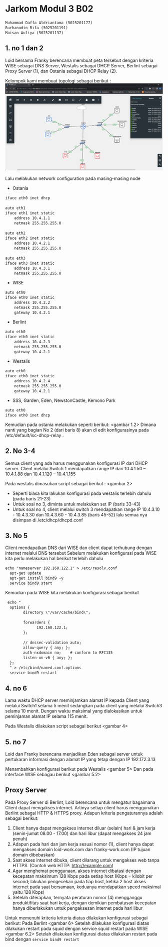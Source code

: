 # Jarkom Modul 3 B02
```
Muhammad Daffa Aldriantama (5025201177)
Burhanudin Rifa (5025201191)
Maisan Auliya (5025201137)
```

## 1.  no 1 dan 2
Loid bersama Franky berencana membuat peta tersebut dengan kriteria WISE sebagai DNS Server, Westalis sebagai DHCP Server, Berlint sebagai Proxy Server (1), dan Ostania sebagai DHCP Relay (2).

Kelompok kami membuat topologi sebagai berikut :
![Alt text](/image/no1.png)


Lalu melakukan network configuration pada masing-masing node

- Ostania
```auto eth0
iface eth0 inet dhcp

auto eth1
iface eth1 inet static
	address 10.4.1.1
	netmask 255.255.255.0

auto eth2
iface eth2 inet static
	address 10.4.2.1
	netmask 255.255.255.0

auto eth3
iface eth3 inet static
	address 10.4.3.1
	netmask 255.255.255.0
```
- WISE 
```
auto eth0
iface eth0 inet static
	address 10.4.2.2
	netmask 255.255.255.0
	gateway 10.4.2.1
```
- Berlint
```
auto eth0
iface eth0 inet static
	address 10.4.2.3
	netmask 255.255.255.0
	gateway 10.4.2.1

```
- Westalis
```
auto eth0
iface eth0 inet static
	address 10.4.2.4
	netmask 255.255.255.0
	gateway 10.4.2.1

```
- SSS, Garden, Eden, NewstonCastle, Kemono Park
```
auto eth0
iface eth0 inet dhcp

```

Kemudian pada ostania melakukan seperti berikut:
<gambar 1.2>
Dimana nanti yang bagian No 2 (dari baris 8) akan di edit konfigurasinya pada /etc/default/isc-dhcp-relay .

## 2. No 3-4
Semua client yang ada harus menggunakan konfigurasi IP dari DHCP server. Client melalui Switch 1 mendapatkan range IP dari 10.4.1.50 – 10.4.1.88 dan 10.4.1.120 – 10.4.1.155 

Pada westalis dimasukan script sebagai berikut :
<gambar 2>
- Seperti biasa kita lakukan konfigurasi pada westalis terlebih dahulu (pada baris 21-23)
- Untuk soal no 3, diminta untuk melakukan set IP (baris 33-43)
- Untuk soal no 4, client melalui switch 3 mendapatkan range IP 10.4.3.10 - 10.4.3.30 dan 10.4.3.60 - 10.4.3.85 (baris 45-52) lalu semua nya disimpan di /etc/dhcp/dhcpd.conf

## 3. No 5
Client mendapatkan DNS dari WISE dan client dapat terhubung dengan internet melalui DNS tersebut
Sebelum melakukan konfigurasi pada WISE kita perlu melakukan hal berikut terlebih dahulu
```
echo "nameserver 192.168.122.1" > /etc/resolv.conf
  apt-get update
  apt-get install bind9 -y
  service bind9 start

```
Kemudian pada WISE kita melakukan konfigurasi sebagai berikut
```
 echo "
  options {
        directory \"/var/cache/bind\";
        
        forwarders {
              192.168.122.1;
        };
        
        // dnssec-validation auto;
        allow-query { any; };
        auth-nxdomain no;    # conform to RFC135
        listen-on-v6 { any; };
  };
  " > /etc/bind/named.conf.options
  service bind9 restart

```

## 4. no 6
Lama waktu DHCP server meminjamkan alamat IP kepada Client yang melalui Switch1 selama 5 menit sedangkan pada client yang melalui Switch3 selama 10 menit. Dengan waktu maksimal yang dialokasikan untuk peminjaman alamat IP selama 115 menit.

Pada Westalis dilakukan script sebagai berikut
<gambar 4>
## 5. no 7
Loid dan Franky berencana menjadikan Eden sebagai server untuk pertukaran informasi dengan alamat IP yang tetap dengan IP 192.172.3.13

Menambahkan konfigurasi berikut pada Westalis
<gambar 5>
Dan pada interface WISE sebagau berikut
<gambar 5.2>

## Proxy Server
Pada Proxy Server di Berlint, Loid berencana untuk mengatur bagaimana Client dapat mengakses internet. Artinya setiap client harus menggunakan Berlint sebagai HTTP & HTTPS proxy. Adapun kriteria pengaturannya adalah sebagai berikut:

1. Client hanya dapat mengakses internet diluar (selain) hari & jam kerja (senin-jumat 08.00 - 17.00) dan hari libur (dapat mengakses 24 jam penuh)
2. Adapun pada hari dan jam kerja sesuai nomor (1), client hanya dapat mengakses domain loid-work.com dan franky-work.com (IP tujuan domain dibebaskan)
3. Saat akses internet dibuka, client dilarang untuk mengakses web tanpa HTTPS. (Contoh web HTTP: http://example.com)
4. Agar menghemat penggunaan, akses internet dibatasi dengan kecepatan maksimum 128 Kbps pada setiap host (Kbps = kilobit per second; lakukan pengecekan pada tiap host, ketika 2 host akses internet pada saat bersamaan, keduanya mendapatkan speed maksimal yaitu 128 Kbps)
5. Setelah diterapkan, ternyata peraturan nomor (4) mengganggu produktifitas saat hari kerja, dengan demikian pembatasan kecepatan hanya diberlakukan untuk pengaksesan internet pada hari libur

Untuk memenuhi kriteria kriteria diatas dilakukan konfigurasi sebagai berikut: Pada Berlint
<gambar 6>
Setelah dilakukan konfigurasi diatas dilakukan restart pada squid dengan service squid restart pada WISE
<gambar 6.2>
Setelah dilakukan konfigurasi diatas dilakukan restart pada bind dengan 
```service bind9 restart```
